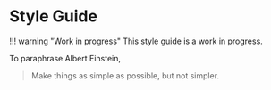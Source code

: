 # Style Guide

!!! warning "Work in progress"
    This style guide is a work in progress.  

To paraphrase Albert Einstein,
> Make things as simple as possible, but not simpler.      

